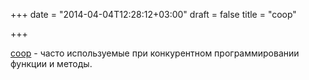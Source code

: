 +++
date = "2014-04-04T12:28:12+03:00"
draft = false
title = "coop"

+++

<p><a href="https://github.com/rakyll/coop">coop</a> - часто используемые&nbsp;при конкурентном программировании функции&nbsp;и методы.</p>


